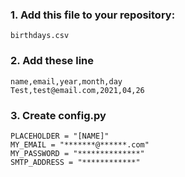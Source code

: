 ### 1. Add this file to your repository:
    birthdays.csv
    
### 2. Add these line
    name,email,year,month,day
    Test,test@email.com,2021,04,26

### 3. Create config.py
    PLACEHOLDER = "[NAME]"
    MY_EMAIL = "*******@******.com"
    MY_PASSWORD = "**************"
    SMTP_ADDRESS = "************"